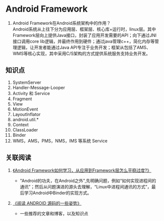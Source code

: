 # Android Framework

1. Android Framework在Android系统架构中的作用？  
Android系统从上往下分为应用层、框架层、核心库+运行时，linux层。其中Framework层向上提供Java接口，封装了应用开发需要的API；向下通过JNI接口调用core lib逻辑，并最终作用到硬件；通过java管理c++，简化内存等管理逻辑，让开发者能通过Java API专注于业务开发；框架从包括了AMS、WMS等核心实现，其中采用C/S架构的方式提供系统服务支持业务开发。

## 知识点  

1. SystemServer  
2. Handler-Message-Looper  
3. Activity 和 Service  
4. Fragment  
5. View  
6. MotionEvent  
7. LayoutInflator  
8. android.util.*  
9. Context  
10. ClassLoader  
11. Binder  
12. WMS，AMS，PMS，NMS，IMS 等系统 Service

## 关联阅读  
1. [《Android Framework如何学习，从应用到Framework层怎么平稳过度?》](http://www.jianshu.com/p/14daa5ffcc36)  
    * "Android的功夫，在Android之外",先明确问题，例如“如何实现进程间的通讯”；然后从问题演进的源头去理解，“Linux中进程间通讯的方式”，最后学习Android中Binder的实现方式。

2. [《阅读 ANDROID 源码的一些姿势》](http://kaedea.com/2016/02/09/android-about-source-code-how-to-read/)  
    * 一些推荐的文章和博客，以及知识点
